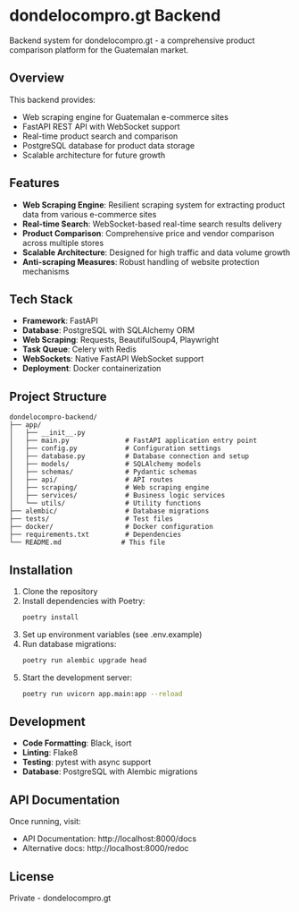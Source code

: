 # dondelocompro.gt Backend

Backend system for dondelocompro.gt - a comprehensive product comparison platform for the Guatemalan market.

## Overview

This backend provides:
- Web scraping engine for Guatemalan e-commerce sites
- FastAPI REST API with WebSocket support
- Real-time product search and comparison
- PostgreSQL database for product data storage
- Scalable architecture for future growth

## Features

- **Web Scraping Engine**: Resilient scraping system for extracting product data from various e-commerce sites
- **Real-time Search**: WebSocket-based real-time search results delivery
- **Product Comparison**: Comprehensive price and vendor comparison across multiple stores
- **Scalable Architecture**: Designed for high traffic and data volume growth
- **Anti-scraping Measures**: Robust handling of website protection mechanisms

## Tech Stack

- **Framework**: FastAPI
- **Database**: PostgreSQL with SQLAlchemy ORM
- **Web Scraping**: Requests, BeautifulSoup4, Playwright
- **Task Queue**: Celery with Redis
- **WebSockets**: Native FastAPI WebSocket support
- **Deployment**: Docker containerization

## Project Structure

```
dondelocompro-backend/
├── app/
│   ├── __init__.py
│   ├── main.py              # FastAPI application entry point
│   ├── config.py            # Configuration settings
│   ├── database.py          # Database connection and setup
│   ├── models/              # SQLAlchemy models
│   ├── schemas/             # Pydantic schemas
│   ├── api/                 # API routes
│   ├── scraping/            # Web scraping engine
│   ├── services/            # Business logic services
│   └── utils/               # Utility functions
├── alembic/                 # Database migrations
├── tests/                   # Test files
├── docker/                  # Docker configuration
├── requirements.txt         # Dependencies
└── README.md               # This file
```

## Installation

1. Clone the repository
2. Install dependencies with Poetry:
   ```bash
   poetry install
   ```
3. Set up environment variables (see .env.example)
4. Run database migrations:
   ```bash
   poetry run alembic upgrade head
   ```
5. Start the development server:
   ```bash
   poetry run uvicorn app.main:app --reload
   ```

## Development

- **Code Formatting**: Black, isort
- **Linting**: Flake8
- **Testing**: pytest with async support
- **Database**: PostgreSQL with Alembic migrations

## API Documentation

Once running, visit:
- API Documentation: http://localhost:8000/docs
- Alternative docs: http://localhost:8000/redoc

## License

Private - dondelocompro.gt


